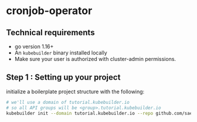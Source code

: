 # cronjob-operator

## Technical requirements
* go version 1.16+
* An `kubebuilder` binary installed locally
* Make sure your user is authorized with cluster-admin permissions.

## Step 1 : Setting up your project

initialize a boilerplate project structure with the following:

```bash
# we'll use a domain of tutorial.kubebuilder.io
# so all API groups will be <group>.tutorial.kubebuilder.io
kubebuilder init --domain tutorial.kubebuilder.io --repo github.com/saeed-mcu/cronjob-operator
```

